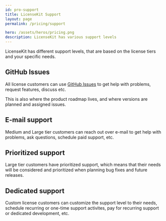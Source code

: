 ```yaml
---
id: pro-support
title: LicenseKit Support
layout: page
permalink: /pricing/support

hero: /assets/heros/pricing.png
description: LicenseKit has various support levels
---
```


LicenseKit has different support levels, that are based on the license tiers and your specific needs.


## GitHub Issues

All license customers can use [GitHub Issues]({{site.github_url}}/issues) to get help with problems, request features, discuss etc.

This is also where the product roadmap lives, and where versions are planned and assigned issues.


## E-mail support

Medium and Large tier customers can reach out over e-mail to get help with problems, ask questions, schedule paid support, etc.


## Prioritized support

Large tier customers have prioritized support, which means that their needs will be considered and prioritized when planning bug fixes and future releases.


## Dedicated support

Custom license customers can customize the support level to their needs, schedule recurring or one-time support activites, pay for recurring support or dedicated development, etc.